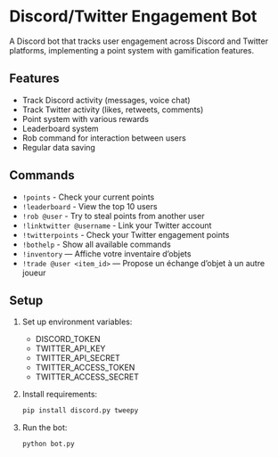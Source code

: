 # Discord/Twitter Engagement Bot

A Discord bot that tracks user engagement across Discord and Twitter platforms, implementing a point system with gamification features.

## Features

- Track Discord activity (messages, voice chat)
- Track Twitter activity (likes, retweets, comments)
- Point system with various rewards
- Leaderboard system
- Rob command for interaction between users
- Regular data saving

## Commands

- `!points` - Check your current points
- `!leaderboard` - View the top 10 users
- `!rob @user` - Try to steal points from another user
- `!linktwitter @username` - Link your Twitter account
- `!twitterpoints` - Check your Twitter engagement points
- `!bothelp` - Show all available commands
- `!inventory` — Affiche votre inventaire d’objets
- `!trade @user <item_id>` — Propose un échange d’objet à un autre joueur

## Setup

1. Set up environment variables:
   - DISCORD_TOKEN
   - TWITTER_API_KEY
   - TWITTER_API_SECRET
   - TWITTER_ACCESS_TOKEN
   - TWITTER_ACCESS_SECRET

2. Install requirements:
   ```bash
   pip install discord.py tweepy
   ```

3. Run the bot:
   ```bash
   python bot.py